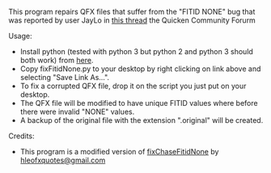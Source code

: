This program repairs QFX files that suffer from the "FITID NONE" bug that was reported by user JayLo in [this thread][1] the Quicken Community Forurm

Usage:

* Install python (tested with python 3 but python 2 and python 3 should both work) from [here][2].
* Copy fixFitidNone.py to your desktop by right clicking on link above and selecting "Save Link As...".
* To fix a corrupted QFX file, drop it on the script you just put on your desktop.
* The QFX file will be modified to have unique FITID values where before there were invalid "NONE" values.
* A backup of the original file with the extension ".original" will be created.


Credits:

* This program is a modified version of [fixChaseFitidNone][3] by hleofxquotes@gmail.com

[1]: https://community.quicken.com/discussion/7838358/cannot-download-transactions-from-chase-bank/p1
[2]: https://www.python.org/
[3]: https://social.microsoft.com/Forums/mvpforum/en-US/f9a4fa77-fe71-4eed-a66e-c828572ab911/fixchasefitidnonepy-python-script-to-fix-up-chase-ltfitidgtnone?forum=money
